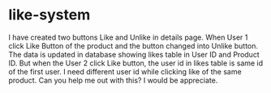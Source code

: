 # like-system

I have created two buttons Like and Unlike in details page. When User 1 click Like Button of the product and the button changed into Unlike button. The data is updated in database showing likes table in User ID and Product ID. But when the User 2 click Like button, the user id in likes table is same id of the first user. I need different user id while clicking like of the same product. Can you help me out with this? I would be appreciate. 
